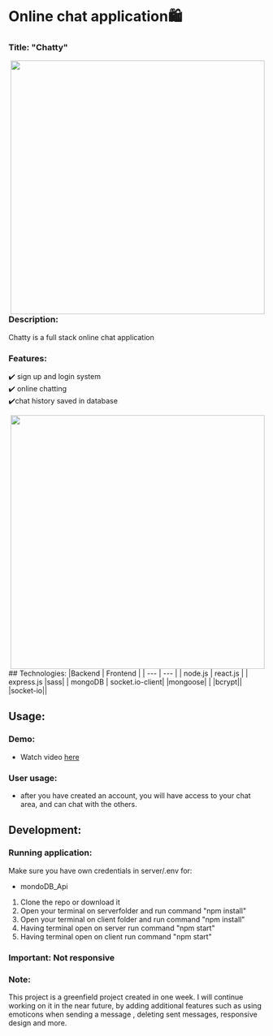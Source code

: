 # Online chat application:shopping:

### Title: "Chatty" 

<img src="https://github.com/Vreij-Lal/chat-application/blob/main/homepage.png" width = '500' align = "right"/>

### Description:
Chatty is a full stack online chat application </br>

### Features:
:heavy_check_mark: sign up and login system </br>
:heavy_check_mark: online chatting </br>
:heavy_check_mark:chat history saved in database</br>


<img src="https://github.com/Vreij-Lal/chat-application/blob/main/sign%20up.png" width = '500' align = "right"/>
## Technologies: 
|Backend | Frontend |
| --- | --- |
| node.js | react.js |
| express.js |sass|
| mongoDB | socket.io-client| 
|mongoose| |
|bcrypt||
|socket-io||



## Usage: 

### Demo:
- Watch video [here](https://www.youtube.com/watch?v=yZRbSfVzjtQ&t=5s)

### User usage:
- after you have created an account, you will have access to your chat area, and can chat with the others.

## Development:

### Running application:
Make sure you have own credentials in server/.env for:

- mondoDB_Api 

1. Clone the repo or download it
2. Open your terminal on serverfolder and run command "npm install"
3. Open your terminal on client folder and run command "npm install"
4. Having terminal open on server run command "npm start"
5. Having terminal open on client run command "npm start"

### Important: Not responsive

### Note: 
This project is a greenfield project created in one week. I will continue working on it in the near future, by adding additional features such as using emoticons when sending a message , deleting sent messages, responsive design and more.

